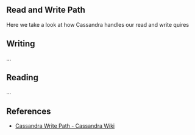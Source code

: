 Read and Write Path
---

Here we take a look at how Cassandra handles our read and write quires


## Writing
...



## Reading
...




## References

* [Cassandra Write Path - Cassandra Wiki](https://wiki.apache.org/cassandra/WritePathForUsers)
